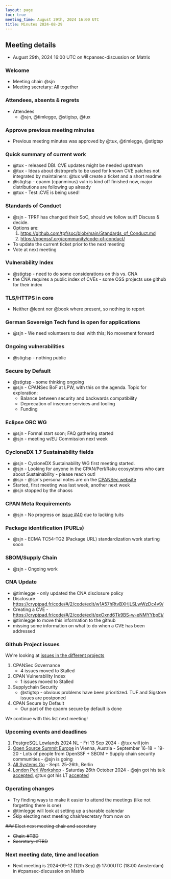 ```yaml
---
layout: page
toc: true
meeting_time: August 29th, 2024 16:00 UTC
title: Minutes 2024-08-29
---
```


## Meeting details

* August 29th, 2024 16:00 UTC on #cpansec-discussion on Matrix

### Welcome

*   Meeting chair: @sjn
*   Meeting secretary: All together

### Attendees, absents & regrets

*   Attendees
    *  @sjn, @timlegge, @stigtsp, @tux

### Approve previous meeting minutes
*   Previous meeting minutes was approved by @tux, @timlegge, @stigtsp

### Quick summary of current work
*   @tux - released DBI. CVE updates might be needed upstream
*   @tux - Ideas about distroprefs to be used for known CVE patches not integrated by maintainers: @tux will create a ticket and a short readme
*   @stigtsp - cpanm (cpanminus) vuln is kind off finished now, major distributions are following up already
*   @tux - Test::CVE is being used!

### Standards of Conduct
*   @sjn - TPRF has changed their SoC, should we follow suit? Discuss & decide.
*   Options are:
    1. https://github.com/tpf/soc/blob/main/Standards_of_Conduct.md
    2. https://openssf.org/community/code-of-conduct/
*   To update the current ticket prior to the next meeting
*   Vote at next meeting

### Vulnerability Index
*   @stigtsp - need to do some considerations on this vs. CNA
*   the CNA requires a public index of CVEs - some OSS projects use github for their index

### TLS/HTTPS in core
*   Neither @leont nor @book where present, so nothing to report

### German Sovereign Tech fund is open for applications
*   @sjn - We need volunteers to deal with this; No movement forward

### Ongoing vulnerabilities
*   @stigtsp - nothing public

### Secure by Default
*   @stigtsp - some thinking ongoing
*   @sjn - CPANSec BoF at LPW, with this on the agenda. Topic for exploration:
    * Balance between security and backwards compatibility
    * Deprecation of insecure services and tooling
    * Funding

### Eclipse ORC WG
*   @sjn - Formal start soon; FAQ gathering started
*   @sjn - meeting w/EU Commission next week

### CycloneDX 1.7 Sustainability fields
*   @sjn - CycloneDX Sustainability WG first meeting started. 
*   @sjn - Looking for anyone in the CPAN/Perl/Raku ecosystems who care about Sustainability - please reach out!
*   @sjn - @sjn's personal notes are on the [CPANSec website](https://github.com/CPAN-Security/security.metacpan.org/blob/lifecycle/docs/foss-project-lifecycle.md)
*   Started, first meeting was last week, another next week
*   @sjn stopped by the chaoss

### CPAN Meta Requirements
*   @sjn - No progress on [issue #40](https://github.com/Perl-Toolchain-Gang/CPAN-Meta-Requirements/issues/40) due to lacking tuits

### Package identification (PURLs)
*   @sjn - ECMA TC54-TG2 (Package URL) standardization work starting soon

### SBOM/Supply Chain
*   @sjn - Ongoing work

### CNA Update
*   @timlegge - only updated the CNA disclosure policy
*   Disclosure https://cryptpad.fr/code/#/2/code/edit/w1A57hRtvBXHjLSLwWzDc4v9/
*   Creating a CVE - https://cryptpad.fr/code/#/2/code/edit/qxOxnd6Tk9BS-w-eNMYYbpEj/
*   @timlegge to move this information to the github
*   missing some information on what to do when a CVE has been addressed

### Github Project issues

We're looking at [issues in the different projects](https://github.com/orgs/CPAN-Security/projects?query=sort:title-asc)

1. CPANSec Governance
    * 4 issues moved to Stalled
1. CPAN Vulnerability Index
    * 1 issues moved to Stalled
1. Supplychain Security
    * @stigtsp - obvious problems have been prioritized. TUF and Sigstore issues are postponed
1. CPAN Secure by Default
    * Our part of the cpanm secure by default is done

We continue with this list next meeting!

### Upcoming events and deadlines

1. [PostgreSQL Lowlands 2024 NL](https://kangaroot.net/events/pg-day-lowlands-2024-nl) - Fri 13 Sep 2024 - @tux will join
1. [Open Source Summit Europe](https://events.linuxfoundation.org/open-source-summit-europe/) in Vienna, Austria - September 16-18 + 19-20 - Lots of people from OpenSSF + SBOM + Supply chain security communities - @sjn is going
1. [All Systems Go](https://all-systems-go.io/) - Sept. 25-26th, Berlin
1. [London Perl Workshop](https://act.yapc.eu/lpw2024/) - Saturday 26th October 2024 - @sjn got his talk [accepted](http://act.yapc.eu/lpw2024/talk/7915), @tux got his LT [accepted](https://act.yapc.eu/lpw2024/talk/7922)

### Operating changes
*   Try finding ways to make it easier to attend the meetings (like not forgetting there is one)
*   @timlegge will look at setting up a sharable calendar
*   Skip electing next meeting chair/secretary from now on

~~### Elect next meeting chair and secretary~~
*   ~~Chair: #TBD~~
*   ~~Secretary: #TBD~~

### Next meeting date, time and location
*   Next meeting is 2024-09-12 (12th Sep) @ 17:00UTC (18:00 Amsterdam) in #cpansec-discussion on Matrix
